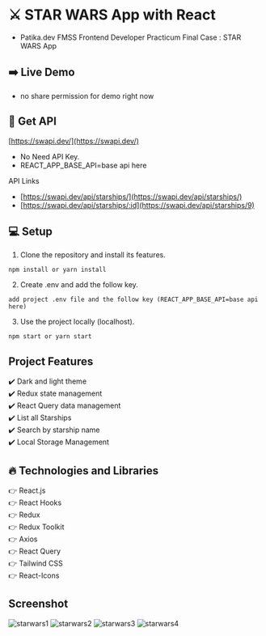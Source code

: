 # ⚔️ STAR WARS App with React

- Patika.dev FMSS Frontend Developer Practicum Final Case : STAR WARS App

## ➡️ Live Demo

- no share permission for demo right now

## :key: Get API

[https://swapi.dev/](https://swapi.dev/)

- No Need API Key.
- REACT_APP_BASE_API=base api here

API Links <br/>

- [https://swapi.dev/api/starships/](https://swapi.dev/api/starships/)
- [https://swapi.dev/api/starships/:id](https://swapi.dev/api/starships/9)

## :computer: Setup

1. Clone the repository and install its features.

```
npm install or yarn install
```

2. Create .env and add the follow key.

```
add project .env file and the follow key (REACT_APP_BASE_API=base api here)
```

3. Use the project locally (localhost).

```
npm start or yarn start
```

## Project Features

:heavy_check_mark: Dark and light theme <br />
:heavy_check_mark: Redux state management<br />
:heavy_check_mark: React Query data management<br />
:heavy_check_mark: List all Starships<br />
:heavy_check_mark: Search by starship name<br />
:heavy_check_mark: Local Storage Management<br />

## :fire: Technologies and Libraries

:point_right: React.js <br />
:point_right: React Hooks <br />
:point_right: Redux <br />
:point_right: Redux Toolkit <br />
:point_right: Axios <br />
:point_right: React Query <br />
:point_right: Tailwind CSS <br />
:point_right: React-Icons <br />

## Screenshot

![starwars1](https://user-images.githubusercontent.com/59422278/234108492-e8ca095b-5f34-4c14-8288-d92605414b17.png)
![starwars2](https://user-images.githubusercontent.com/59422278/234108504-fb2a359c-b56b-41c0-a32e-625746425665.png)
![starwars3](https://user-images.githubusercontent.com/59422278/234108515-1504a637-4ee7-4f7f-931c-6c643e1ec08a.png)
![starwars4](https://user-images.githubusercontent.com/59422278/234108520-915d5c89-80e4-4237-9cbd-2ade612a3bcb.png)
